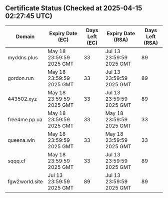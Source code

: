 ## Certificate Status (Checked at 2025-04-15 02:27:45 UTC)
| Domain | Expiry Date (EC) | Days Left (EC) | Expiry Date (RSA) | Days Left (RSA) |
|--------|-------------------|----------------|--------------------|--------------------|
| myddns.plus | May 18 23:59:59 2025 GMT | 33 | Jul 13 23:59:59 2025 GMT | 89 |
| gordon.run | May 18 23:59:59 2025 GMT | 33 | Jul 13 23:59:59 2025 GMT | 89 |
| 443502.xyz | May 18 23:59:59 2025 GMT | 33 | Jul 13 23:59:59 2025 GMT | 89 |
| free4me.pp.ua | May 18 23:59:59 2025 GMT | 33 | May 18 23:59:59 2025 GMT | 33 |
| queena.win | May 18 23:59:59 2025 GMT | 33 | May 18 23:59:59 2025 GMT | 33 |
| sqqq.cf | May 18 23:59:59 2025 GMT | 33 | Jul 13 23:59:59 2025 GMT | 89 |
| fgw2world.site | Jul 13 23:59:59 2025 GMT | 89 | Jul 13 23:59:59 2025 GMT | 89 |
